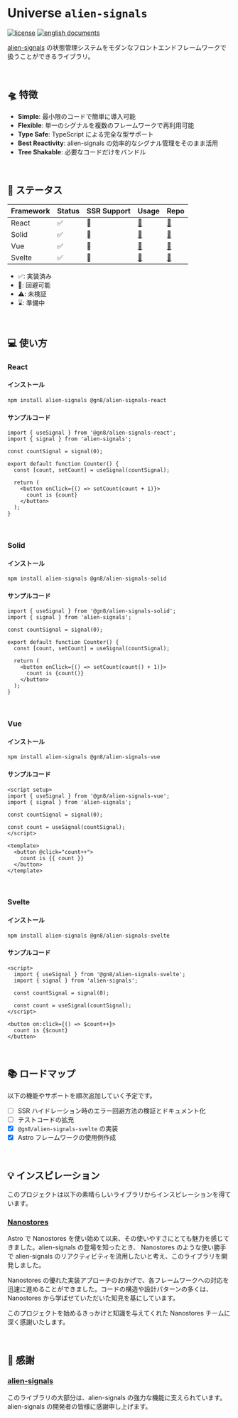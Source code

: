 # Universe `alien-signals`

[![license](https://img.shields.io/github/license/gn8-ai/universe-alien-signals)](https://github.com/gn8-ai/universe-alien-signals/blob/main/LICENSE.md)
[![english documents](https://img.shields.io/badge/documents-English-blue)](README.md)

[alien-signals](https://github.com/stackblitz/alien-signals) の状態管理システムをモダンなフロントエンドフレームワークで扱うことができるライブラリ。

<br />

## 🛸 特徴

- **Simple**: 最小限のコードで簡単に導入可能
- **Flexible**: 単一のシグナルを複数のフレームワークで再利用可能
- **Type Safe**: TypeScript による完全な型サポート
- **Best Reactivity**: alien-signals の効率的なシグナル管理をそのまま活用
- **Tree Shakable**: 必要なコードだけをバンドル

<br />

## 🔌 ステータス

| Framework | Status | SSR Support | Usage        | Repo                              |
| --------- | ------ | ----------- | ------------ | --------------------------------- |
| React     | ✅     | 🔼          | [🔗](#react) | [🔗](./@libs/alien-signals-react) |
| Solid     | ✅     | 🔼          | [🔗](#solid) | [🔗](./@libs/alien-signals-solid) |
| Vue       | ✅     | 🔼          | [🔗](#vue)   | [🔗](./@libs/alien-signals-vue)   |
| Svelte    | ✅     | 🔼          | [🔗](#svelte) | [🔗](./@libs/alien-signals-svelte) |

- ✅: 実装済み
- 🔼: 回避可能
- ⚠️: 未検証
- ⌛️: 準備中

<br />

## 💻 使い方

### React

#### インストール

```sh
npm install alien-signals @gn8/alien-signals-react
```

#### サンプルコード

<!-- prettier-ignore -->
```tsx
import { useSignal } from '@gn8/alien-signals-react';
import { signal } from 'alien-signals';

const countSignal = signal(0);

export default function Counter() {
  const [count, setCount] = useSignal(countSignal);

  return (
    <button onClick={() => setCount(count + 1)}>
      count is {count}
    </button>
  );
}
```

<br />

### Solid

#### インストール

```sh
npm install alien-signals @gn8/alien-signals-solid
```

#### サンプルコード

<!-- prettier-ignore -->
```tsx
import { useSignal } from '@gn8/alien-signals-solid';
import { signal } from 'alien-signals';

const countSignal = signal(0);

export default function Counter() {
  const [count, setCount] = useSignal(countSignal);

  return (
    <button onClick={() => setCount(count() + 1)}>
      count is {count()}
    </button>
  );
}
```

<br />

### Vue

#### インストール

```sh
npm install alien-signals @gn8/alien-signals-vue
```

#### サンプルコード

<!-- prettier-ignore -->
```vue
<script setup>
import { useSignal } from '@gn8/alien-signals-vue';
import { signal } from 'alien-signals';

const countSignal = signal(0);

const count = useSignal(countSignal);
</script>

<template>
  <button @click="count++">
    count is {{ count }}
  </button>
</template>
```

<br />

### Svelte

#### インストール

```sh
npm install alien-signals @gn8/alien-signals-svelte
```

#### サンプルコード

<!-- prettier-ignore -->
```svelte
<script>
  import { useSignal } from '@gn8/alien-signals-svelte';
  import { signal } from 'alien-signals';

  const countSignal = signal(0);

  const count = useSignal(countSignal);
</script>

<button on:click={() => $count++}>
  count is {$count}
</button>
```

<br />

## 📚 ロードマップ

以下の機能やサポートを順次追加していく予定です。

- [ ] SSR ハイドレーション時のエラー回避方法の検証とドキュメント化
- [ ] テストコードの拡充
- [x] `@gn8/alien-signals-svelte` の実装
- [x] Astro フレームワークの使用例作成

<br />

## 💡 インスピレーション

このプロジェクトは以下の素晴らしいライブラリからインスピレーションを得ています。

### [Nanostores](https://github.com/nanostores/nanostores)

Astro で Nanostores を使い始めて以来、その使いやすさにとても魅力を感じてきました。alien-signals の登場を知ったとき、 Nanostores のような使い勝手で alien-signals のリアクティビティを流用したいと考え、このライブラリを開発しました。

Nanostores の優れた実装アプローチのおかげで、各フレームワークへの対応を迅速に進めることができました。コードの構造や設計パターンの多くは、Nanostores から学ばせていただいた知見を基にしています。

このプロジェクトを始めるきっかけと知識を与えてくれた Nanostores チームに深く感謝いたします。

<br />

## 🎉 感謝

### [alien-signals](https://github.com/stackblitz/alien-signals)

このライブラリの大部分は、alien-signals の強力な機能に支えられています。alien-signals の開発者の皆様に感謝申し上げます。
